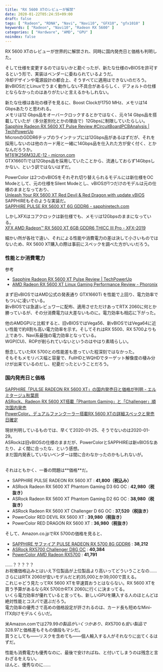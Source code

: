 ```yaml
---
title: "RX 5600 XTのレビューが解禁"
date: 2020-01-22T05:24:55+09:00
draft: false
tags: [ "Radeon", "RDNA", "Navi", "Navi10", "GFX10", "gfx1010" ]
keywords: [ "Radeon", "Navi10", "Radeon RX 5600" ]
categories: [ "Hardware", "AMD", "GPU" ]
noindex: false
---
```


RX 5600 XTのレビューが世界的に解禁され、同時に国内発売日と価格も判明した。  

そして仕様を変更するのではないかと勘ぐったが、新たな仕様のvBIOSを許可するという形で、実装はベンダーに委ねられているようだ。  
冷却デザインや電源設計の都合上、そうすべてに適用はできないのだろう。  
新vBIOSだとLinuxでうまく動作しない不具合があるらしく、デフォルトの仕様とならなかったのはありがたいと言えるかもしれない。  

新たな仕様は各社の様子を見るに、Boost Clockが1750 MHz、メモリは14 Gbpsあたりと思われる。  
メモリは12 Gbps品をオーバークロックするとかではなく、元々14 Gbps品を搭載していたが（多分差別化とかの理由で）12Gbpsに制限していたらしい。  
[Sapphire Radeon RX 5600 XT Pulse Review #CircuitBoardPCBAnalysis | TechPowerUp](https://www.techpowerup.com/review/sapphire-radeon-rx-5600-xt-pulse/3.html#CircuitBoardPCBAnalysis)  
MicronのGDDR6チップのラインナップには12Gbps品があるはずだが、それを採用しないのは他のカード用と一緒に14Gbps品を仕入れた方が安く付く、とかなんだろうか。  
[MT61K256M32JE-12 - micron.com](https://www.micron.com/products/graphics-memory/gddr6/part-catalog/mt61k256m32je-12)  
GTX1660Tiでは12Gbps品を採用していたことから、流通しておらず14Gbpsしかない、という訳ではないはずだ。  

PowerColor は2つのvBIOSをそれぞれ切り替えられるモデルには新仕様をOC Modeとして、元の仕様をSilent Modeとし、vBIOSが1つだけのモデルは元の仕様のままとなっており、  
[Unleash Your RX 5600 XT Red Devil & Red Dragon with update vBIOS](https://www.powercolor.com/new?id=1579588862)  
SAPPHIREもそのような実装だ。  
[SAPPHIRE PULSE RX 5600 XT 6G GDDR6 - sapphiretech.com](https://www.sapphiretech.com/en/consumer/pulse-radeon-rx-5600-xt-6g-gddr6#Download)

しかしXFXはコアクロックは新仕様でも、メモリは12Gbpsのままになっている。  
[XFX AMD Radeon™ RX 5600 XT 6GB GDDR6 THICC III Pro - XFX-2019](https://www.xfxforce.com/gpus/xfx-amd-radeon-tm-rx-5600-xt-6gb-gddr6-thicc-iii-pro)  

細かい所が各社で違い、それによる性能や消費電力の差は決して小さいものではないため、RX 5600 XT購入の際は事前にスペックを調べた方がいいだろう。  

### 性能とか消費電力
<span class="reference">参考</span>

 * [Sapphire Radeon RX 5600 XT Pulse Review | TechPowerUp](https://www.techpowerup.com/review/sapphire-radeon-rx-5600-xt-pulse/)
 * [AMD Radeon RX 5600 XT Linux Gaming Performance Review - Phoronix](https://www.phoronix.com/scan.php?page=article&item=linux-rx5600xt-amd&num=1)

まず旧vBIOSではAMD公式の発表通り GTX1660Ti を性能で上回り、電力効率でもついに凌いでいる。  
新vBIOSでは急遽レビュワーに配布、適用させただけあってRTX 2060に何とか勝っているが、その分消費電力は大差ないものに。電力効率も相応に下がった。  

他のAMDGPUと比較すると、旧vBIOSではVega56、新vBIOSではVega64に近い性能で約8割も高い電力効率を示す。そしてそれはRX 5500、RX 5700よりも上であり、Navi系最強の電力効率となっている。  
WGP(CU)、ROPが削られていないというのはやはり素晴らしい。  

懸念していたRX 5700との性能差も思っていた程深刻ではなかった。  
そもそもメモリバス幅と容量で、FullHDとWQHDでターゲット解像度の棲み分けが出来ているのだし、杞憂だったということだろう。  

### 国内発売日と価格
[SAPPHIRE「PULSE RADEON RX 5600 XT」の国内発売日と価格が判明 - エルミタージュ秋葉原](http://www.gdm.or.jp/pressrelease/2020/0121/335794)  
[ASRock、Radeon RX 5600 XT搭載「Phantom Gaming」と「Challenger」順次国内発売](http://www.gdm.or.jp/pressrelease/2020/0121/335795)  
[PowerColor、デュアルファンクーラー搭載RX 5600 XTの詳細スペックと発売日確定](http://www.gdm.or.jp/pressrelease/2020/0121/335787)  

現状判明しているものでは、早くて2020-01-25、そうでないのは2020-01-29。  
ASRockは旧vBIOSの仕様のままだが、PowerColorとSAPPHIREは新vBIOSなあたり、よく間に合ったな、という感想。  
まだ国内発表していないベンダーは間に合わなかったのかもしれないが。  

<br>
それはともかく、一番の問題は**価格**だ。  

 * SAPPHIRE PULSE RADEON RX 5600 XT : **<span class="yen">41,800（税込み）</span>**
 * ASRock Radeon RX 5600 XT Phantom Gaming D3 6G OC : **<span class="yen">42,980（税抜き）</span>**
 * ASRock Radeon RX 5600 XT Phantom Gaming D2 6G OC : **<span class="yen">38,980（税抜き）</span>**
 * ASRock Radeon RX 5600 XT Challenger D 6G OC : **<span class="yen">37,520（税抜き）</span>**
 * PowerColor RED DEVIL RX 5600 XT : **<span class="yen">39,980（税抜き）</span>**
 * PowerColor RED DRAGON RX 5600 XT : **<span class="yen">36,980（税抜き）</span>**

そして、Amazon.co.jpでRX 5700の価格を見ると、  

 * [SAPPHIRE サファイア PULSE RADEON RX 5700 8G GDDR6](https://www.amazon.co.jp/dp/B07WK7ZNSY/) :  **<span class="yen">38,212</span>**
 * [ASRock RX5700 Challenger D8G OC](https://www.amazon.co.jp/dp/B07X8TRWQY/) : **<span class="yen">40,384</span>**
 * [PowerColor AMD Radeon RX5700](https://www.amazon.co.jp/dp/B07WY3TJW3/) : **<span class="yen">41,791</span>**

……？？？？？  
お祝儀価格込みとはいえ下位製品が上位製品より高いってどういうことなの……  
さらにはRTX 2060が安いモデルだと約<span class="yen">35,000</span>とか<span class="yen">39,000</span>で買える。  
これじゃどう見たってRX 5600 XTを早速買おうとはならない。RX 5600 XTを買う予算があるならRX 5700かRTX 2060に行くに決まってる。  
いくら電力効率が優れていると言っても、新しいGPUを購入する人のほとんどは絶対性能とコスパで選ぶだろう。  
電力効率の優秀さで高めの価格設定が許されるのは、カード長も短めなMini-ITX向けモデルくらいだ。  

米Amazon.comでは$279.99の製品がいくつかあり、RX 5700も安い製品で$328.97と価格差もそもの値段もマシだ。  
<span class="hide">買うとしても――リスクを含めても――個人輸入する人がそれなりに出てくるはずだ。</span>  

性能も消費電力も優秀なのに、最後で安ければね、と付いてしまうのは残念と言わざるをえない。  
ほんと、優秀なのに……
